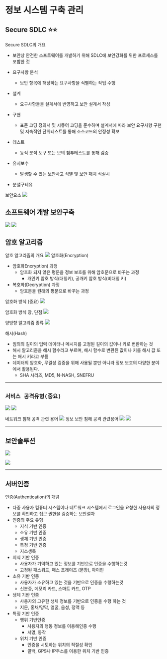 # **정보 시스템 구축 관리**

## **Secure SDLC** ⭐️⭐️

Secure SDLC의 개요

- 보안상 안전한 소프트웨어를 개발하기 위해 SDLC에 보안강화를 위한 프로세스를 포함한 것

- 요구사항 분석
  - 보안 항목에 해당하는 요구사항을 식별하는 작업 수행
- 설계
  - 요구사항들을 설계서에 반영하고 보안 설계서 작성
- 구현
  - 표준 코딩 정의서 및 시큐어 코딩을 준수하며 설계서에 따라 보안 요구사항 구현 및 지속적인 단위테스트를 통해 소스코드의 안정성 확보
- 테스트
  - 동적 분석 도구 또는 모의 침투테스트를 통해 검증
- 유지보수
  - 발생할 수 있는 보안사고 식별 및 보안 패치 식실시
- 분설구테유

보안요소
![](https://s3.us-west-2.amazonaws.com/secure.notion-static.com/62d8a4ec-f31d-420e-951e-fb1323c12ed0/%E1%84%89%E1%85%B3%E1%84%8F%E1%85%B3%E1%84%85%E1%85%B5%E1%86%AB%E1%84%89%E1%85%A3%E1%86%BA_2022-03-04_%E1%84%8B%E1%85%A9%E1%84%92%E1%85%AE_3.32.28.png?X-Amz-Algorithm=AWS4-HMAC-SHA256&X-Amz-Content-Sha256=UNSIGNED-PAYLOAD&X-Amz-Credential=AKIAT73L2G45EIPT3X45%2F20220304%2Fus-west-2%2Fs3%2Faws4_request&X-Amz-Date=20220304T065516Z&X-Amz-Expires=86400&X-Amz-Signature=29899dffbbe24ea7feed48c917b4758a189ebda1d336229194f5a08e178a7345&X-Amz-SignedHeaders=host&response-content-disposition=filename%20%3D%22%25E1%2584%2589%25E1%2585%25B3%25E1%2584%258F%25E1%2585%25B3%25E1%2584%2585%25E1%2585%25B5%25E1%2586%25AB%25E1%2584%2589%25E1%2585%25A3%25E1%2586%25BA%25202022-03-04%2520%25E1%2584%258B%25E1%2585%25A9%25E1%2584%2592%25E1%2585%25AE%25203.32.28.png%22&x-id=GetObject)

## 소프트웨어 개발 보안구축

![](https://s3.us-west-2.amazonaws.com/secure.notion-static.com/b819931d-c4a0-44a5-9e86-2b5d3717c8c9/%E1%84%89%E1%85%B3%E1%84%8F%E1%85%B3%E1%84%85%E1%85%B5%E1%86%AB%E1%84%89%E1%85%A3%E1%86%BA_2022-03-04_%E1%84%8B%E1%85%A9%E1%84%92%E1%85%AE_3.39.02.png?X-Amz-Algorithm=AWS4-HMAC-SHA256&X-Amz-Content-Sha256=UNSIGNED-PAYLOAD&X-Amz-Credential=AKIAT73L2G45EIPT3X45%2F20220304%2Fus-west-2%2Fs3%2Faws4_request&X-Amz-Date=20220304T065532Z&X-Amz-Expires=86400&X-Amz-Signature=4751834187844ec80fd887d97f825fa8a5d69f8150421c37a94d983ae87c9ccb&X-Amz-SignedHeaders=host&response-content-disposition=filename%20%3D%22%25E1%2584%2589%25E1%2585%25B3%25E1%2584%258F%25E1%2585%25B3%25E1%2584%2585%25E1%2585%25B5%25E1%2586%25AB%25E1%2584%2589%25E1%2585%25A3%25E1%2586%25BA%25202022-03-04%2520%25E1%2584%258B%25E1%2585%25A9%25E1%2584%2592%25E1%2585%25AE%25203.39.02.png%22&x-id=GetObject)
![](https://s3.us-west-2.amazonaws.com/secure.notion-static.com/f5baf40a-e51b-49b4-8f9c-907703343649/%E1%84%89%E1%85%B3%E1%84%8F%E1%85%B3%E1%84%85%E1%85%B5%E1%86%AB%E1%84%89%E1%85%A3%E1%86%BA_2022-03-04_%E1%84%8B%E1%85%A9%E1%84%92%E1%85%AE_3.39.22.png?X-Amz-Algorithm=AWS4-HMAC-SHA256&X-Amz-Content-Sha256=UNSIGNED-PAYLOAD&X-Amz-Credential=AKIAT73L2G45EIPT3X45%2F20220304%2Fus-west-2%2Fs3%2Faws4_request&X-Amz-Date=20220304T065549Z&X-Amz-Expires=86400&X-Amz-Signature=e966ceb463217a690489febc9936da11a0b5e88a4142de9a6d66ef015c6c135b&X-Amz-SignedHeaders=host&response-content-disposition=filename%20%3D%22%25E1%2584%2589%25E1%2585%25B3%25E1%2584%258F%25E1%2585%25B3%25E1%2584%2585%25E1%2585%25B5%25E1%2586%25AB%25E1%2584%2589%25E1%2585%25A3%25E1%2586%25BA%25202022-03-04%2520%25E1%2584%258B%25E1%2585%25A9%25E1%2584%2592%25E1%2585%25AE%25203.39.22.png%22&x-id=GetObject)

## 암호 알고리즘

알호 알고리즘의 개요
![](https://s3.us-west-2.amazonaws.com/secure.notion-static.com/aa64e1f4-bcc1-466e-8a99-aa2cb255fba8/%E1%84%89%E1%85%B3%E1%84%8F%E1%85%B3%E1%84%85%E1%85%B5%E1%86%AB%E1%84%89%E1%85%A3%E1%86%BA_2022-03-04_%E1%84%8B%E1%85%A9%E1%84%92%E1%85%AE_5.00.26.png?X-Amz-Algorithm=AWS4-HMAC-SHA256&X-Amz-Content-Sha256=UNSIGNED-PAYLOAD&X-Amz-Credential=AKIAT73L2G45EIPT3X45%2F20220304%2Fus-west-2%2Fs3%2Faws4_request&X-Amz-Date=20220304T080855Z&X-Amz-Expires=86400&X-Amz-Signature=8bcd886f61b1ee22891e7f069d5276274be32555474a85717821b35589072a29&X-Amz-SignedHeaders=host&response-content-disposition=filename%20%3D%22%25E1%2584%2589%25E1%2585%25B3%25E1%2584%258F%25E1%2585%25B3%25E1%2584%2585%25E1%2585%25B5%25E1%2586%25AB%25E1%2584%2589%25E1%2585%25A3%25E1%2586%25BA%25202022-03-04%2520%25E1%2584%258B%25E1%2585%25A9%25E1%2584%2592%25E1%2585%25AE%25205.00.26.png%22&x-id=GetObject)
암호화(Encryption)

- 암호화Encryption) 과정
  - 암호화 되지 않은 평문을 정보 보호를 위해 암호문으로 바꾸는 과정
    - 개인키 암호 방식(대칭키), 공개키 암호 방식(비대칭 키)
- 복호화(Decryption) 과정
  - 암호문을 원래의 평문으로 바꾸는 과정

암호화 방식 (중요)
![](https://s3.us-west-2.amazonaws.com/secure.notion-static.com/24c5f860-b75b-4a61-9e0e-cbfdbb3a4404/%E1%84%89%E1%85%B3%E1%84%8F%E1%85%B3%E1%84%85%E1%85%B5%E1%86%AB%E1%84%89%E1%85%A3%E1%86%BA_2022-03-04_%E1%84%8B%E1%85%A9%E1%84%92%E1%85%AE_5.04.13.png?X-Amz-Algorithm=AWS4-HMAC-SHA256&X-Amz-Content-Sha256=UNSIGNED-PAYLOAD&X-Amz-Credential=AKIAT73L2G45EIPT3X45%2F20220304%2Fus-west-2%2Fs3%2Faws4_request&X-Amz-Date=20220304T080913Z&X-Amz-Expires=86400&X-Amz-Signature=17f34b74bc4e8aa66adbc934268e3af933a3372c5d79bbf10d91af0cbe08178d&X-Amz-SignedHeaders=host&response-content-disposition=filename%20%3D%22%25E1%2584%2589%25E1%2585%25B3%25E1%2584%258F%25E1%2585%25B3%25E1%2584%2585%25E1%2585%25B5%25E1%2586%25AB%25E1%2584%2589%25E1%2585%25A3%25E1%2586%25BA%25202022-03-04%2520%25E1%2584%258B%25E1%2585%25A9%25E1%2584%2592%25E1%2585%25AE%25205.04.13.png%22&x-id=GetObject)

암호화 방식 장, 단점
![](https://s3.us-west-2.amazonaws.com/secure.notion-static.com/eb5f6745-be8d-4a65-95ae-9a3a02d808fa/%E1%84%89%E1%85%B3%E1%84%8F%E1%85%B3%E1%84%85%E1%85%B5%E1%86%AB%E1%84%89%E1%85%A3%E1%86%BA_2022-03-04_%E1%84%8B%E1%85%A9%E1%84%92%E1%85%AE_5.04.28.png?X-Amz-Algorithm=AWS4-HMAC-SHA256&X-Amz-Content-Sha256=UNSIGNED-PAYLOAD&X-Amz-Credential=AKIAT73L2G45EIPT3X45%2F20220304%2Fus-west-2%2Fs3%2Faws4_request&X-Amz-Date=20220304T080934Z&X-Amz-Expires=86400&X-Amz-Signature=0da2b1741f08c66e6781e8a870b23a63eed645109d14089cc3e7b6c16c5dd6d5&X-Amz-SignedHeaders=host&response-content-disposition=filename%20%3D%22%25E1%2584%2589%25E1%2585%25B3%25E1%2584%258F%25E1%2585%25B3%25E1%2584%2585%25E1%2585%25B5%25E1%2586%25AB%25E1%2584%2589%25E1%2585%25A3%25E1%2586%25BA%25202022-03-04%2520%25E1%2584%258B%25E1%2585%25A9%25E1%2584%2592%25E1%2585%25AE%25205.04.28.png%22&x-id=GetObject)

양방향 알고리즘 종류
![](https://s3.us-west-2.amazonaws.com/secure.notion-static.com/474a87c3-009f-4c95-aa53-0a1c0fc694fc/%E1%84%89%E1%85%B3%E1%84%8F%E1%85%B3%E1%84%85%E1%85%B5%E1%86%AB%E1%84%89%E1%85%A3%E1%86%BA_2022-03-04_%E1%84%8B%E1%85%A9%E1%84%92%E1%85%AE_5.04.50.png?X-Amz-Algorithm=AWS4-HMAC-SHA256&X-Amz-Content-Sha256=UNSIGNED-PAYLOAD&X-Amz-Credential=AKIAT73L2G45EIPT3X45%2F20220304%2Fus-west-2%2Fs3%2Faws4_request&X-Amz-Date=20220304T080955Z&X-Amz-Expires=86400&X-Amz-Signature=5f38f0a03f869e3bc9f16019193353c7b1c8c29c5d223f8b27e3636ed24cb1ba&X-Amz-SignedHeaders=host&response-content-disposition=filename%20%3D%22%25E1%2584%2589%25E1%2585%25B3%25E1%2584%258F%25E1%2585%25B3%25E1%2584%2585%25E1%2585%25B5%25E1%2586%25AB%25E1%2584%2589%25E1%2585%25A3%25E1%2586%25BA%25202022-03-04%2520%25E1%2584%258B%25E1%2585%25A9%25E1%2584%2592%25E1%2585%25AE%25205.04.50.png%22&x-id=GetObject)

해시(Hash)

- 임의의 길이의 입력 데이터나 메시지를 고정된 길이의 값이나 키로 변환하는 것
- 해시 알고리즘을 해시 함수라고 부르며, 해시 함수로 변환된 값이나 키를 해시 값 또는 해시 키라고 부름
- 데이터의 암호화, 무결성 검증을 위해 사용될 뿐만 아니라 정보 보호의 다양한 분야에서 활용된다.
  - SHA 시리즈, MD5, N-NASH, SNEFRU

---

## `서비스 공격유형(중요)`

![](https://s3.us-west-2.amazonaws.com/secure.notion-static.com/9e94f357-9c58-4f54-9e47-7709bce5ade3/%E1%84%89%E1%85%B3%E1%84%8F%E1%85%B3%E1%84%85%E1%85%B5%E1%86%AB%E1%84%89%E1%85%A3%E1%86%BA_2022-03-04_%E1%84%8B%E1%85%A9%E1%84%92%E1%85%AE_7.02.10.png?X-Amz-Algorithm=AWS4-HMAC-SHA256&X-Amz-Content-Sha256=UNSIGNED-PAYLOAD&X-Amz-Credential=AKIAT73L2G45EIPT3X45%2F20220304%2Fus-west-2%2Fs3%2Faws4_request&X-Amz-Date=20220304T102020Z&X-Amz-Expires=86400&X-Amz-Signature=2115887e81e49bea8ff985c53464d8fc6758e91dd7eb515e9fbadd833c350f1c&X-Amz-SignedHeaders=host&response-content-disposition=filename%20%3D%22%25E1%2584%2589%25E1%2585%25B3%25E1%2584%258F%25E1%2585%25B3%25E1%2584%2585%25E1%2585%25B5%25E1%2586%25AB%25E1%2584%2589%25E1%2585%25A3%25E1%2586%25BA%25202022-03-04%2520%25E1%2584%258B%25E1%2585%25A9%25E1%2584%2592%25E1%2585%25AE%25207.02.10.png%22&x-id=GetObject)
![](https://s3.us-west-2.amazonaws.com/secure.notion-static.com/1949af47-3b1c-47ae-951a-5214d2c4b0bf/%E1%84%89%E1%85%B3%E1%84%8F%E1%85%B3%E1%84%85%E1%85%B5%E1%86%AB%E1%84%89%E1%85%A3%E1%86%BA_2022-03-04_%E1%84%8B%E1%85%A9%E1%84%92%E1%85%AE_7.02.24.png?X-Amz-Algorithm=AWS4-HMAC-SHA256&X-Amz-Content-Sha256=UNSIGNED-PAYLOAD&X-Amz-Credential=AKIAT73L2G45EIPT3X45%2F20220304%2Fus-west-2%2Fs3%2Faws4_request&X-Amz-Date=20220304T102034Z&X-Amz-Expires=86400&X-Amz-Signature=eb1f282e920b6db08b51677872f80a47881dfe75d46506d348fa322ed6e6144e&X-Amz-SignedHeaders=host&response-content-disposition=filename%20%3D%22%25E1%2584%2589%25E1%2585%25B3%25E1%2584%258F%25E1%2585%25B3%25E1%2584%2585%25E1%2585%25B5%25E1%2586%25AB%25E1%2584%2589%25E1%2585%25A3%25E1%2586%25BA%25202022-03-04%2520%25E1%2584%258B%25E1%2585%25A9%25E1%2584%2592%25E1%2585%25AE%25207.02.24.png%22&x-id=GetObject)

네트워크 침해 공격 관련 용어
![](https://s3.us-west-2.amazonaws.com/secure.notion-static.com/6c7debec-dc42-44a7-9506-059fb189d4e3/%E1%84%89%E1%85%B3%E1%84%8F%E1%85%B3%E1%84%85%E1%85%B5%E1%86%AB%E1%84%89%E1%85%A3%E1%86%BA_2022-03-04_%E1%84%8B%E1%85%A9%E1%84%92%E1%85%AE_7.02.51.png?X-Amz-Algorithm=AWS4-HMAC-SHA256&X-Amz-Content-Sha256=UNSIGNED-PAYLOAD&X-Amz-Credential=AKIAT73L2G45EIPT3X45%2F20220304%2Fus-west-2%2Fs3%2Faws4_request&X-Amz-Date=20220304T102053Z&X-Amz-Expires=86400&X-Amz-Signature=85e98c35ee804c12d635c5d1101978f3621c847de713376dd9dc9fb8443c7af2&X-Amz-SignedHeaders=host&response-content-disposition=filename%20%3D%22%25E1%2584%2589%25E1%2585%25B3%25E1%2584%258F%25E1%2585%25B3%25E1%2584%2585%25E1%2585%25B5%25E1%2586%25AB%25E1%2584%2589%25E1%2585%25A3%25E1%2586%25BA%25202022-03-04%2520%25E1%2584%258B%25E1%2585%25A9%25E1%2584%2592%25E1%2585%25AE%25207.02.51.png%22&x-id=GetObject)
정보 보안 침해 공격 관련용어
![](https://s3.us-west-2.amazonaws.com/secure.notion-static.com/7e4c9a46-d8e4-4ff1-a408-fa156330425a/%E1%84%89%E1%85%B3%E1%84%8F%E1%85%B3%E1%84%85%E1%85%B5%E1%86%AB%E1%84%89%E1%85%A3%E1%86%BA_2022-03-04_%E1%84%8B%E1%85%A9%E1%84%92%E1%85%AE_7.03.22.png?X-Amz-Algorithm=AWS4-HMAC-SHA256&X-Amz-Content-Sha256=UNSIGNED-PAYLOAD&X-Amz-Credential=AKIAT73L2G45EIPT3X45%2F20220304%2Fus-west-2%2Fs3%2Faws4_request&X-Amz-Date=20220304T102112Z&X-Amz-Expires=86400&X-Amz-Signature=00f093a25ccaab9acab56864e955df0a2e8cf7a8285802d69f771cfc67f69474&X-Amz-SignedHeaders=host&response-content-disposition=filename%20%3D%22%25E1%2584%2589%25E1%2585%25B3%25E1%2584%258F%25E1%2585%25B3%25E1%2584%2585%25E1%2585%25B5%25E1%2586%25AB%25E1%2584%2589%25E1%2585%25A3%25E1%2586%25BA%25202022-03-04%2520%25E1%2584%258B%25E1%2585%25A9%25E1%2584%2592%25E1%2585%25AE%25207.03.22.png%22&x-id=GetObject)
![](https://s3.us-west-2.amazonaws.com/secure.notion-static.com/45c94539-bb9d-4e53-8355-c1be947731e2/%E1%84%89%E1%85%B3%E1%84%8F%E1%85%B3%E1%84%85%E1%85%B5%E1%86%AB%E1%84%89%E1%85%A3%E1%86%BA_2022-03-04_%E1%84%8B%E1%85%A9%E1%84%92%E1%85%AE_7.03.33.png?X-Amz-Algorithm=AWS4-HMAC-SHA256&X-Amz-Content-Sha256=UNSIGNED-PAYLOAD&X-Amz-Credential=AKIAT73L2G45EIPT3X45%2F20220304%2Fus-west-2%2Fs3%2Faws4_request&X-Amz-Date=20220304T102123Z&X-Amz-Expires=86400&X-Amz-Signature=741391fd1650cbbe12848c5d6564c7e7805b674905b1f5416085b84672522678&X-Amz-SignedHeaders=host&response-content-disposition=filename%20%3D%22%25E1%2584%2589%25E1%2585%25B3%25E1%2584%258F%25E1%2585%25B3%25E1%2584%2585%25E1%2585%25B5%25E1%2586%25AB%25E1%2584%2589%25E1%2585%25A3%25E1%2586%25BA%25202022-03-04%2520%25E1%2584%258B%25E1%2585%25A9%25E1%2584%2592%25E1%2585%25AE%25207.03.33.png%22&x-id=GetObject)

---

## 보안솔루션

![](https://s3.us-west-2.amazonaws.com/secure.notion-static.com/242067ba-e49e-4f48-ac4a-ef5278b67ac0/%E1%84%89%E1%85%B3%E1%84%8F%E1%85%B3%E1%84%85%E1%85%B5%E1%86%AB%E1%84%89%E1%85%A3%E1%86%BA_2022-03-04_%E1%84%8B%E1%85%A9%E1%84%92%E1%85%AE_7.32.59.png?X-Amz-Algorithm=AWS4-HMAC-SHA256&X-Amz-Content-Sha256=UNSIGNED-PAYLOAD&X-Amz-Credential=AKIAT73L2G45EIPT3X45%2F20220304%2Fus-west-2%2Fs3%2Faws4_request&X-Amz-Date=20220304T103538Z&X-Amz-Expires=86400&X-Amz-Signature=e842f2627ed0b7c602427f7a43389942db39c8a879061399b117df225fc7eacf&X-Amz-SignedHeaders=host&response-content-disposition=filename%20%3D%22%25E1%2584%2589%25E1%2585%25B3%25E1%2584%258F%25E1%2585%25B3%25E1%2584%2585%25E1%2585%25B5%25E1%2586%25AB%25E1%2584%2589%25E1%2585%25A3%25E1%2586%25BA%25202022-03-04%2520%25E1%2584%258B%25E1%2585%25A9%25E1%2584%2592%25E1%2585%25AE%25207.32.59.png%22&x-id=GetObject)

![](https://s3.us-west-2.amazonaws.com/secure.notion-static.com/94e4d38d-6d89-4763-aacf-8da7be33008c/%E1%84%89%E1%85%B3%E1%84%8F%E1%85%B3%E1%84%85%E1%85%B5%E1%86%AB%E1%84%89%E1%85%A3%E1%86%BA_2022-03-04_%E1%84%8B%E1%85%A9%E1%84%92%E1%85%AE_7.35.20.png?X-Amz-Algorithm=AWS4-HMAC-SHA256&X-Amz-Content-Sha256=UNSIGNED-PAYLOAD&X-Amz-Credential=AKIAT73L2G45EIPT3X45%2F20220304%2Fus-west-2%2Fs3%2Faws4_request&X-Amz-Date=20220304T103554Z&X-Amz-Expires=86400&X-Amz-Signature=d2039366fc59cd877b630df863ba3f5029656736138a61c988950a06f8784342&X-Amz-SignedHeaders=host&response-content-disposition=filename%20%3D%22%25E1%2584%2589%25E1%2585%25B3%25E1%2584%258F%25E1%2585%25B3%25E1%2584%2585%25E1%2585%25B5%25E1%2586%25AB%25E1%2584%2589%25E1%2585%25A3%25E1%2586%25BA%25202022-03-04%2520%25E1%2584%258B%25E1%2585%25A9%25E1%2584%2592%25E1%2585%25AE%25207.35.20.png%22&x-id=GetObject)

---

## 서버인증

인증(Authentication)의 개념

- 다중 사용자 컴퓨터 시스템이나 네트워크 시스템에서 로그인을 요청한 사용자의 정보를 확인하고 접근 권한을 검증하는 보안절차
- 인증의 주요 유형
  - 지식 기반 인증
  - 소유 기반 인증
  - 생체 기반 인증
  - 특정 기반 인증
  - 지소생특
- 지식 기반 인증
  - 사용자가 기억하고 있는 정보를 기반으로 인증을 수행하는것
  - 고정된 패스워드, 패스 프레이즈 (문장), 아이핀
- 소유 기반 인증
  - 사용자가 소유하고 있는 것을 기반으로 인증을 수행하는것
  - 신분증, 메모리 카드, 스마트 카드, OTP
- 생체 기반 인증
  - 사용자의 고유한 생체 정보를 기반으로 인증을 수행 하는 것
  - 지문, 홍채/망막, 얼굴, 음성, 정맥 등
- 특징 기반 인증
  - 행위 기반인증
    - 사용자의 행동 정보를 이용해인증 수행
    - 서명, 동작
  - 위치 기반 인증
    - 인증을 시도하는 위치의 적절성 확인
    - 콜백, GPS나 IP주소를 이용한 위치 기반 인증
